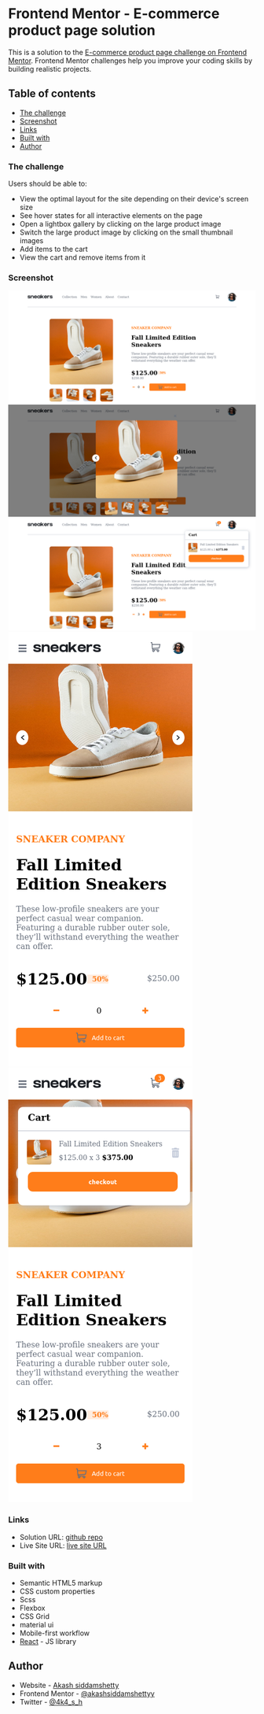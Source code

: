 # Frontend Mentor - E-commerce product page solution

This is a solution to the [E-commerce product page challenge on Frontend Mentor](https://www.frontendmentor.io/challenges/ecommerce-product-page-UPsZ9MJp6). Frontend Mentor challenges help you improve your coding skills by building realistic projects.

## Table of contents

- [The challenge](#the-challenge)
- [Screenshot](#screenshot)
- [Links](#links)
- [Built with](#built-with)
- [Author](#author)

### The challenge

Users should be able to:

- View the optimal layout for the site depending on their device's screen size
- See hover states for all interactive elements on the page
- Open a lightbox gallery by clicking on the large product image
- Switch the large product image by clicking on the small thumbnail images
- Add items to the cart
- View the cart and remove items from it

### Screenshot

![desktop](https://github.com/akashsiddamshetty/ecommerceTemplate/blob/main/ss/Screenshot%202022-01-12%20at%2013-11-43%20Ecommerce.png?raw=true)
![lightbox gallery](https://github.com/akashsiddamshetty/ecommerceTemplate/blob/main/ss/Screenshot%202022-01-12%20at%2013-13-59%20Ecommerce.png?raw=true)
![Add item to the cart desktop](https://github.com/akashsiddamshetty/ecommerceTemplate/blob/main/ss/Screenshot%202022-01-12%20at%2013-18-47%20Ecommerce.png?raw=true)
![mobile first](https://github.com/akashsiddamshetty/ecommerceTemplate/blob/main/ss/Screenshot%202022-01-12%20at%2013-17-10%20Ecommerce.png?raw=true)
![mobile cart](https://github.com/akashsiddamshetty/ecommerceTemplate/blob/main/ss/Screenshot%202022-01-12%20at%2013-19-18%20Ecommerce.png?raw=true)

### Links

- Solution URL: [github repo](https://github.com/akashsiddamshetty/ecommerceTemplate)
- Live Site URL: [live site URL](https://akashsiddamshettyecommmertemplate.netlify.app/)

### Built with

- Semantic HTML5 markup
- CSS custom properties
- Scss
- Flexbox
- CSS Grid
- material ui
- Mobile-first workflow
- [React](https://reactjs.org/) - JS library

## Author

- Website - [Akash siddamshetty](https://github.com/akashsiddamshetty)
- Frontend Mentor - [@akashsiddamshettyy](https://www.frontendmentor.io/profile/akashsiddamshetty)
- Twitter - [@4k4_s_h](https://twitter.com/4k4_s_h)
